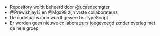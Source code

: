  - Repository wordt beheerd door @lucasdecmgter
 - @Prewishjay13 en @Mgx98 zijn vaste collaborateurs
 - De codetaal waarin wordt gewerkt is TypeScript
 - Er worden geen nieuwe collaborateurs toegevoegd zonder overleg met de hele groep